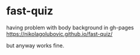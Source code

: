 # fast-quiz

having problem with body background in gh-pages  
https://nikolagolubovic.github.io/fast-quiz/

but anyway works fine.
